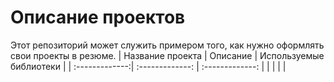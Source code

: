 # Описание проектов
Этот репозиторий может служить примером того, как нужно оформлять свои проекты в резюме.
|      Название проекта   | Описание             | Используемые библиотеки        |
| :-------------:| :-------------:             | :-------------:          |
|     |                 |             |
